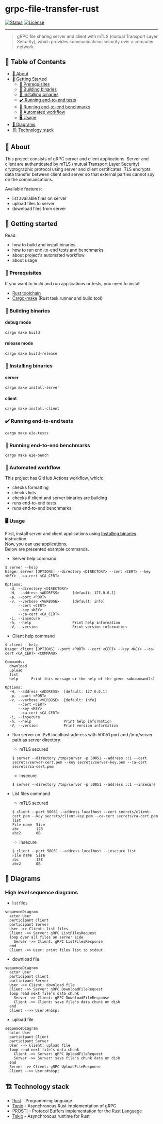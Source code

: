 # grpc-file-transfer-rust

[![Status](https://img.shields.io/github/actions/workflow/status/optimumood/grpc-file-transfer-rust/rust.yml?branch=main)](https://github.com/optimumood/grpc-file-transfer-rust/actions/workflows/rust.yml)
[![License](https://img.shields.io/github/license/optimumood/grpc-file-transfer-rust)](/LICENSE)

---

> gRPC file sharing server and client with mTLS (mutual Transport Layer Security), which provides communications security over a computer network.

## :scroll: Table of Contents
- [:thinking: About](#about)
- [:rocket: Getting Started](#getting-started)
    - [:shopping_cart: Prerequisites](#prerequisites)
    - [:hammer: Building binaries](#building-binaries)
    - [:electric_plug: Installing binaries](#installing-binaries)
    - [:heavy_check_mark: Running end-to-end tests](#running-e2e-tests)
    - [:turtle: Running end-to-end benchmarks](#running-e2e-benchmarks)
    - [:triangular_flag_on_post: Automated workflow](#automated-workflow)
    - [:desktop_computer: Usage](#usage)
- [:arrows_counterclockwise: Diagrams](#diagrams)
- [:building_construction: Technology stack](#technology-stack)

## :thinking: About <a name = "about"></a>
This project consists of gRPC server and client applications.
Server and client are authenticated by mTLS (mutual Transport Layer Security) cryptographic protocol using server and client certificates.
TLS encrypts data transfer between client and server so that external parties cannot spy on the communications.

Available features:
- list available files on server
- upload files to server
- download files from server

## :rocket: Getting started <a name = "getting-started"></a>
Read:
- how to build and install binaries
- how to run end-to-end tests and benchmarks
- about project's automated workflow
- about usage

### :shopping_cart: Prerequisites <a name = "prerequisites"></a>
If you want to build and run applications or tests, you need to install:
- [Rust toolchain](https://www.rust-lang.org)
- [Cargo-make](https://sagiegurari.github.io/cargo-make/) (Rust task runner and build tool)

### :hammer: Building binaries <a name = "building-binaries"></a>
#### debug mode
```shell
cargo make build
```

#### release mode
```shell
cargo make build-release
```

### :electric_plug: Installing binaries <a name = "installing-binaries"></a>
#### server
```shell
cargo make install-server
```
#### client
```shell
cargo make install-client
```

### :heavy_check_mark: Running end-to-end tests <a name = "running-e2e-tests"></a>

```shell
cargo make e2e-tests
```

### :turtle: Running end-to-end benchmarks <a name = "running-e2e-benchmarks"></a>
```shell
cargo make e2e-bench
```

### :triangular_flag_on_post: Automated workflow <a name = "automated-workflow"></a>
This project has GitHub Actions workflow, which:
- checks formatting
- checks lints
- checks if client and server binaries are building
- runs end-to-end tests
- runs end-to-end benchmarks

### :desktop_computer: Usage <a name="usage"></a>
First, install server and client applications using [Installing binaries](#installing-binaries) instruction.\
Now, you can use applications.\
Below are presented example commands.

- Server help command
```shell
$ server --help
Usage: server [OPTIONS] --directory <DIRECTORY> --cert <CERT> --key <KEY> --ca-cert <CA_CERT>

Options:
  -d, --directory <DIRECTORY>
  -H, --address <ADDRESS>      [default: 127.0.0.1]
  -p, --port <PORT>
  -v, --verbose <VERBOSE>      [default: info]
      --cert <CERT>
      --key <KEY>
      --ca-cert <CA_CERT>
  -i, --insecure
  -h, --help                   Print help information
  -V, --version                Print version information
```

- Client help command
```shell
$ client --help
Usage: client [OPTIONS] --port <PORT> --cert <CERT> --key <KEY> --ca-cert <CA_CERT> <COMMAND>

Commands:
  download
  upload
  list
  help      Print this message or the help of the given subcommand(s)

Options:
  -H, --address <ADDRESS>  [default: 127.0.0.1]
  -p, --port <PORT>
  -v, --verbose <VERBOSE>  [default: info]
      --cert <CERT>
      --key <KEY>
      --ca-cert <CA_CERT>
  -i, --insecure
  -h, --help               Print help information
  -V, --version            Print version information
```

- Run server on IPv6 localhost address with 50051 port and /tmp/server path as server directory:
  - mTLS secured
  ```shell
  $ server --directory /tmp/server -p 50051 --address ::1 --cert secrets/server-cert.pem --key secrets/server-key.pem --ca-cert secrets/ca-cert.pem
  ```
  - insecure
  ```shell
  $ server --directory /tmp/server -p 50051 --address ::1 --insecure
  ```

- List files command
  - mTLS secured
  ```shell
  $ client --port 50051 --address localhost --cert secrets/client-cert.pem --key secrets/client-key.pem --ca-cert secrets/ca-cert.pem list
  File name  Size
  abc        12B
  abc2       0B
  ```
  - insecure
  ```shell
  $ client --port 50051 --address localhost --insecure list
  File name  Size
  abc        12B
  abc2       0B
  ```

## :arrows_counterclockwise: Diagrams <a name = "diagrams"></a>
### High level sequence diagrams
- list files
```mermaid
sequenceDiagram
  actor User
  participant Client
  participant Server
  User ->> Client: list files
  Client ->> Server: gRPC ListFilesRequest
  loop over all files on server side
    Server ->> Client: gRPC ListFilesResponse
  end
  Client ->> User: print files list to stdout
```

- download file
```mermaid
sequenceDiagram
  actor User
  participant Client
  participant Server
  User ->> Client: download file
  Client ->> Server: gRPC DownloadFileRequest
  loop read next file's data chunk
    Server ->> Client: gRPC DownloadFileResponse
    Client ->> Client: save file's data chunk on disk
  end
  Client -->> User:#nbsp;
```

- upload file
```mermaid
sequenceDiagram
  actor User
  participant Client
  participant Server
  User ->> Client: upload file
  loop read next file's data chunk
    Client ->> Server: gRPC UploadFileRequest
    Server ->> Server: save file's chunk data on disk
  end
  Server ->> Client: gRPC UploadFileResponse
  Client -->> User:#nbsp;
```

## :building_construction: Technology stack <a name = "technology-stack"></a>
- [Rust](https://www.rust-lang.org/) - Programming language
- [Tonic](https://github.com/hyperium/tonic) - Asynchronous Rust implementation of gRPC
- [PROST!](https://docs.rs/prost/latest/prost/) - Protocol Buffers implementation for the Rust Language
- [Tokio](https://tokio.rs/) - Asynchronous runtime for Rust
